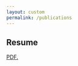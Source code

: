 ```yaml
---
layout: custom
permalink: /publications
---
```



## Resume

<a href="cwj22.github.io/blob/main/CV_Catherine_Weaver.pdf" target="_blank">PDF.</a>
